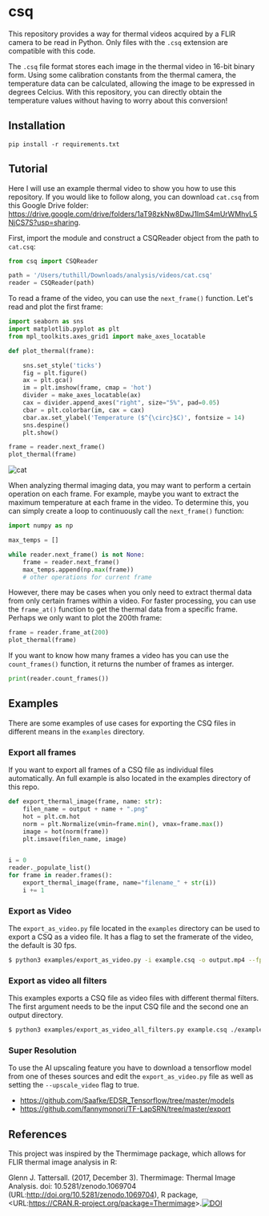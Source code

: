 # csq

This repository provides a way for thermal videos acquired by a FLIR camera to be read in Python. Only files with the `.csq` extension are compatible with this code.

The `.csq` file format stores each image in the thermal video in 16-bit binary form. Using some calibration constants from the thermal camera, the temperature data can be calculated, allowing the image to be expressed in degrees Celcius. With this repository, you can directly obtain the temperature values without having to worry about this conversion!

## Installation

```
pip install -r requirements.txt
```

## Tutorial

Here I will use an example thermal video to show you how to use this repository. If you would like to follow along, you can download `cat.csq` from this Google Drive folder: https://drive.google.com/drive/folders/1aT98zkNw8DwJ1ImS4mUrWMhvL5NjCS7S?usp=sharing.

First, import the module and construct a CSQReader object from the path to `cat.csq`:

```python
from csq import CSQReader

path = '/Users/tuthill/Downloads/analysis/videos/cat.csq'
reader = CSQReader(path)
```

To read a frame of the video, you can use the `next_frame()` function. Let's read and plot the first frame:

```python
import seaborn as sns
import matplotlib.pyplot as plt
from mpl_toolkits.axes_grid1 import make_axes_locatable

def plot_thermal(frame):

    sns.set_style('ticks')
    fig = plt.figure()
    ax = plt.gca()
    im = plt.imshow(frame, cmap = 'hot')
    divider = make_axes_locatable(ax)
    cax = divider.append_axes("right", size="5%", pad=0.05)
    cbar = plt.colorbar(im, cax = cax)
    cbar.ax.set_ylabel('Temperature ($^{\circ}$C)', fontsize = 14)
    sns.despine()
    plt.show()

frame = reader.next_frame()
plot_thermal(frame)
```

![cat](https://github.com/katierupp/csq/blob/main/examples/frame1.png?raw=true)

When analyzing thermal imaging data, you may want to perform a certain operation on each frame. For example, maybe you want to extract the maximum temperature at each frame in the video. To determine this, you can simply create a loop to continuously call the `next_frame()` function:

```python
import numpy as np

max_temps = []

while reader.next_frame() is not None:
    frame = reader.next_frame()
    max_temps.append(np.max(frame))
    # other operations for current frame
```

However, there may be cases when you only need to extract thermal data from only certain frames within a video. For faster processing, you can use the `frame_at()` function to get the thermal data from a specific frame. Perhaps we only want to plot the 200th frame:

```python
frame = reader.frame_at(200)
plot_thermal(frame)
```

If you want to know how many frames a video has you can use the `count_frames()` function, it returns the number of frames as interger.

```python
print(reader.count_frames())
```

## Examples

There are some examples of use cases for exporting the CSQ files in different means in the `examples` directory.

### Export all frames

If you want to export all frames of a CSQ file as individual files automatically. An full example is also located in the examples directory of this repo.

```python
def export_thermal_image(frame, name: str):
    filen_name = output + name + ".png"
    hot = plt.cm.hot
    norm = plt.Normalize(vmin=frame.min(), vmax=frame.max())
    image = hot(norm(frame))
    plt.imsave(filen_name, image)


i = 0
reader._populate_list()
for frame in reader.frames():
    export_thermal_image(frame, name="filename_" + str(i))
    i += 1
```

### Export as Video

The `export_as_video.py` file located in the `examples` directory can be used to export a CSQ as a video file. It has a flag to set the framerate of the video, the default is 30 fps.

```bash
$ python3 examples/export_as_video.py -i example.csq -o output.mp4 --fps 30
```

### Export as video all filters

This examples exports a CSQ file as video files with different thermal filters. The first argument needs to be the input CSQ file and the second one an output directory.

```bash
$ python3 examples/export_as_video_all_filters.py example.csq ./example/directory/
```

### Super Resolution

To use the AI upscaling feature you have to download a tensorflow model from one of theses sources and edit the `export_as_video.py` file as well as setting the `--upscale_video` flag to true.

- https://github.com/Saafke/EDSR_Tensorflow/tree/master/models
- https://github.com/fannymonori/TF-LapSRN/tree/master/export

## References

This project was inspired by the Thermimage package, which allows for FLIR thermal image analysis in R:

Glenn J. Tattersall. (2017, December 3). Thermimage: Thermal Image Analysis. doi: 10.5281/zenodo.1069704 (URL:<http://doi.org/10.5281/zenodo.1069704>), R package, &lt;URL:<https://CRAN.R-project.org/package=Thermimage>&gt;.[![DOI](https://zenodo.org/badge/33262273.svg)](https://zenodo.org/badge/latestdoi/33262273)
